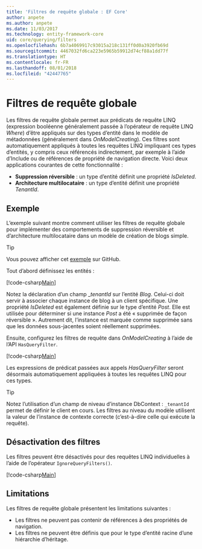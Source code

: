 ```yaml
---
title: 'Filtres de requête globale : EF Core'
author: anpete
ms.author: anpete
ms.date: 11/03/2017
ms.technology: entity-framework-core
uid: core/querying/filters
ms.openlocfilehash: 6b7a4069917c93015a218c131ff0d0a3920fb69d
ms.sourcegitcommit: 4467032fd6ca223e5965b59912d74cf88a1dd77f
ms.translationtype: HT
ms.contentlocale: fr-FR
ms.lasthandoff: 08/01/2018
ms.locfileid: "42447765"
---
```

# <a name="global-query-filters"></a>Filtres de requête globale

Les filtres de requête globale permet aux prédicats de requête LINQ (expression booléenne généralement passée à l’opérateur de requête LINQ *Where*) d’être appliqués sur des types d’entité dans le modèle de métadonnées (généralement dans *OnModelCreating*). Ces filtres sont automatiquement appliqués à toutes les requêtes LINQ impliquant ces types d’entités, y compris ceux référencés indirectement, par exemple à l’aide d’Include ou de références de propriété de navigation directe. Voici deux applications courantes de cette fonctionnalité :

* **Suppression réversible** : un type d’entité définit une propriété *IsDeleted*.
* **Architecture multilocataire** : un type d’entité définit une propriété *TenantId*.

## <a name="example"></a>Exemple

L’exemple suivant montre comment utiliser les filtres de requête globale pour implémenter des comportements de suppression réversible et d’architecture multilocataire dans un modèle de création de blogs simple.

> [!TIP]
> Vous pouvez afficher cet [exemple](https://github.com/aspnet/EntityFrameworkCore/tree/master/samples/QueryFilters) sur GitHub.

Tout d’abord définissez les entités :

[!code-csharp[Main](../../../efcore-repo/samples/QueryFilters/Program.cs#Entities)]

Notez la déclaration d’un champ __tenantId_ sur l’entité _Blog_. Celui-ci doit servir à associer chaque instance de blog à un client spécifique. Une propriété _IsDeleted_ est également définie sur le type d’entité _Post_. Elle est utilisée pour déterminer si une instance _Post_ a été « supprimée de façon réversible ». Autrement dit, l’instance est marquée comme supprimée sans que les données sous-jacentes soient réellement supprimées.

Ensuite, configurez les filtres de requête dans _OnModelCreating_ à l’aide de l’API ```HasQueryFilter```.

[!code-csharp[Main](../../../efcore-repo/samples/QueryFilters/Program.cs#Configuration)]

Les expressions de prédicat passées aux appels _HasQueryFilter_ seront désormais automatiquement appliquées à toutes les requêtes LINQ pour ces types.

> [!TIP]
> Notez l’utilisation d’un champ de niveau d’instance DbContext : ```_tenantId``` permet de définir le client en cours. Les filtres au niveau du modèle utilisent la valeur de l’instance de contexte correcte (c’est-à-dire celle qui exécute la requête).

## <a name="disabling-filters"></a>Désactivation des filtres

Les filtres peuvent être désactivés pour des requêtes LINQ individuelles à l’aide de l’opérateur ```IgnoreQueryFilters()```.

[!code-csharp[Main](../../../efcore-repo/samples/QueryFilters/Program.cs#IgnoreFilters)]

## <a name="limitations"></a>Limitations

Les filtres de requête globale présentent les limitations suivantes :

* Les filtres ne peuvent pas contenir de références à des propriétés de navigation.
* Les filtres ne peuvent être définis que pour le type d’entité racine d’une hiérarchie d’héritage.
